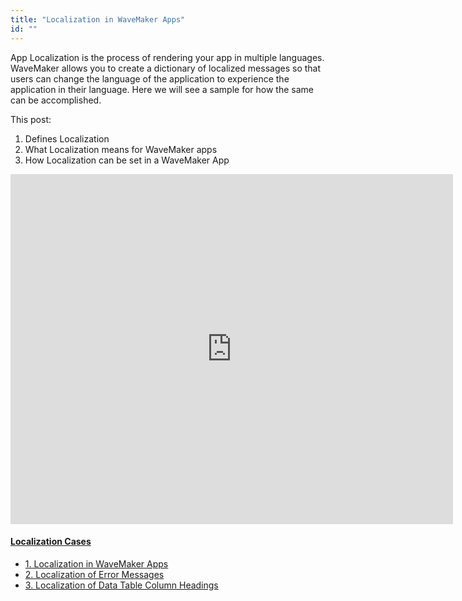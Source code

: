 ```yaml
---
title: "Localization in WaveMaker Apps"
id: ""
---
```


App Localization is the process of rendering your app in multiple languages. WaveMaker allows you to create a dictionary of localized messages so that users can change the language of the application to experience the application in their language. Here we will see a sample for how the same can be accomplished.

This post:

1. Defines Localization
2. What Localization means for WaveMaker apps
3. How Localization can be set in a WaveMaker App

<iframe src="https://docs.google.com/presentation/d/e/2PACX-1vRjmVw1gYz-_hTDynYBIi4AMODyX1_qx-6ETIjm8bPtxcbFk0x2MzcU2AylROhblrcVx7LpzRNPFwqi/embed?start=false&amp;loop=false&amp;delayms=3000" frameborder="0" width="708" height="560" allowfullscreen="true" mozallowfullscreen="true" webkitallowfullscreen="true"></iframe>

#### [Localization Cases](/learn/app-development/ui-design/use-cases-ui-design/)

- [1\. Localization in WaveMaker Apps](#)
- [2\. Localization of Error Messages](/learn/how-tos/localization-error-messages/)
- [3\. Localization of Data Table Column Headings](/learn/how-tos/localization-data-table-column-headings/)
